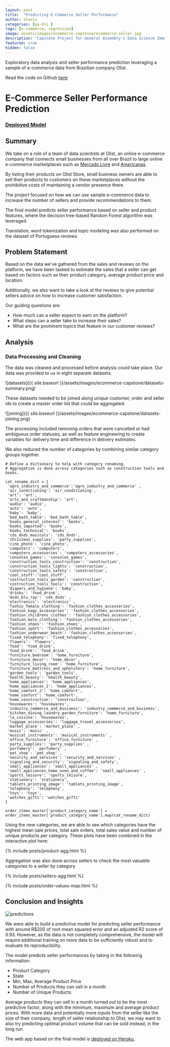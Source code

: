 ```yaml
---
layout: post
title:  "Predicting E-Commerce Seller Performance"
author: alexis
categories: [ga-dsi ]
tags: [e-commerce, regression]
image: assets/images/ecommerce-capstone/ecommerce-seller.jpg
description: "Capstone Project for General Assembly's Data Science Immersive"
featured: true
hidden: false
---
```


Exploratory data analysis and seller performance prediction leveraging a sample of e-commerce data from Brazilian company Olist. 

Read the code on Github [here](https://github.com/alexislimsh/dsiprojects/tree/master/capstone)

# E-Commerce Seller Performance Prediction

### <a href="https://ecommerce-seller-prediction.herokuapp.com/" target="_blank">Deployed Model</a>


## Summary

We take on a role of a team of data scientists at Olist, an online e-commerce company that connects small businesses from all over Brazil to large online e-commerce marketplaces such as [Mercado Livre](https://www.mercadolivre.com.br/) and [Americanas](https://www.americanas.com.br/).

By listing their products on Olist Store, small business owners are able to sell their products to customers on these marketplaces without the prohibitive costs of maintaining a vendor presence there.

The project focused on how we can use sample e-commerce data to increase the number of sellers and provide recommendations to them. 

The final model predicts seller performance based on seller and product features, where the decision tree-based Random Forest algorithm was leveraged. 

Translation, word tokenization and topic modeling was also performed on the dataset of Portuguese reviews.

## Problem Statement
Based on the data we've gathered from the sales and reviews on the platform, we have been tasked to estimate the sales that a seller can get based on factors such as their product category, average product price and location.

Additionally, we also want to take a look at the reviews to give potential sellers advice on how to increase customer satisfaction.

Our guiding questions are:
- How much can a seller expect to earn on the platform?
- What steps can a seller take to increase their sales?
- What are the prominent topics that feature in our customer reviews?

## Analysis

###  Data Processing and Cleaning

The data was cleaned and processed before analysis could take place. Our data was provided to us in eight separate datasets.

![datasets]({{ site.baseurl }}/assets/images/ecommerce-capstone/datasets-summary.png)

These datasets needed to be joined along unique customer, order and seller ids to create a master order list that could be aggregated.

![joining]({{ site.baseurl }}/assets/images/ecommerce-capstone/datasets-joining.png)

The processing included removing orders that were cancelled or had ambiguous order statuses, as well as feature engineering to create variables for delivery time and difference in delivery estimates.

We also reduced the number of categories by combining similar category groups together.

```
# Define a dictionary to help with category renaming. 
# Aggregation is done across categories such as construction tools and books.

cat_rename_dict = {
 'agro_industry_and_commerce':'agro_industry_and_commerce' ,
 'air_conditioning': 'air_conditioning',
 'art': 'art',
 'arts_and_craftmanship': 'art',
 'audio': 'audio',
 'auto': 'auto',
 'baby': 'baby',
 'bed_bath_table': 'bed_bath_table',
 'books_general_interest': 'books',
 'books_imported': 'books',
 'books_technical': 'books',
 'cds_dvds_musicals': 'cds_dvds',
 'christmas_supplies': 'party_supplies',
 'cine_photo': 'cine_photo',
 'computers': 'computers',
 'computers_accessories': 'computers_accessories',
 'consoles_games': 'consoles_games',
 'construction_tools_construction': 'construction',
 'construction_tools_lights': 'construction',
 'construction_tools_safety': 'construction',
 'cool_stuff':'cool_stuff',
 'costruction_tools_garden': 'construction',
 'costruction_tools_tools': 'construction',
 'diapers_and_hygiene': 'baby',
 'drinks': 'food_drink',
 'dvds_blu_ray': 'cds_dvds' ,
 'electronics': 'electronics' ,
 'fashio_female_clothing': 'fashion_clothes_accessories',
 'fashion_bags_accessories': 'fashion_clothes_accessories',
 'fashion_childrens_clothes': 'fashion_clothes_accessories',
 'fashion_male_clothing': 'fashion_clothes_accessories',
 'fashion_shoes': 'fashion_shoes',
 'fashion_sport': 'fashion_clothes_accessories',
 'fashion_underwear_beach': 'fashion_clothes_accessories',
 'fixed_telephony': 'fixed_telephony',
 'flowers': 'flowers',
 'food': 'food_drink',
 'food_drink': 'food_drink',
 'furniture_bedroom': 'home_furniture',
 'furniture_decor': 'home_decor',
 'furniture_living_room': 'home_furniture',
 'furniture_mattress_and_upholstery': 'home_furniture',
 'garden_tools': 'garden_tools',
 'health_beauty': 'health_beauty',
 'home_appliances': 'home_appliances',
 'home_appliances_2': 'home_appliances',
 'home_comfort_2': 'home_comfort',
 'home_confort': 'home_comfort',
 'home_construction': 'construction',
 'housewares': 'housewares',
 'industry_commerce_and_business': 'industry_commerce_and_business',
 'kitchen_dining_laundry_garden_furniture': 'home_furniture',
 'la_cuisine': 'housewares',
 'luggage_accessories': 'luggage_travel_accessories',
 'market_place': 'market_place' ,
 'music': 'music' ,
 'musical_instruments': 'musical_instruments' ,
 'office_furniture': 'office_furniture' ,
 'party_supplies': 'party_supplies' ,
 'perfumery': 'perfumery' ,
 'pet_shop': 'pet_shop' ,
 'security_and_services': 'security_and_services' ,
 'signaling_and_security': 'signaling_and_safety',
 'small_appliances': 'small_appliances' ,
 'small_appliances_home_oven_and_coffee': 'small_appliances' ,
 'sports_leisure': 'sports_leisure',
 'stationery': 'stationery',
 'tablets_printing_image': 'tablets_printing_image',
 'telephony': 'telephony',
 'toys': 'toys',
 'watches_gifts': 'watches_gifts'
}

order_items_master['product_category_name'] = order_items_master['product_category_name'].map(cat_rename_dict)
```

Using the new categories, we are able to see which categories have the highest mean sale prices, total sale orders, total sales value and number of unique products per category. These plots have been combined in the interactive plot here:

{% include posts/product-agg.html %}

Aggregation was also done across sellers to check the most valuable categories to a seller by category.

{% include posts/sellers-agg.html %}

{% include posts/order-values-map.html %}

## Conclusion and Insights

![predictions]({{site.baseurl}}/assets/images/ecommerce-capstone/prediction.png)

We were able to build a predictive model for predicting seller performance with around R$200 of root mean squared error and an adjusted R2 score of 0.93. However, as the data is not completely comprehensive, the model will require additional training on more data to be sufficiently robust and to evaluate its reproducibility.

The model predicts seller performances by taking in the following information:

- Product Category
- State
- Min, Max, Average Product Price
- Number of Products they can sell in a month
- Number of Unique Products

Average products they can sell in a month turned out to be the most predictive factor, along with the minimum, maximum and average product prices. With more data and potentially more inputs from the seller like the size of their company, length of seller relationship to Olist, we may want to also try predicting optimal product volume that can be sold instead, in the long run.

The web app based on the final model is <a href="https://ecommerce-seller-prediction.herokuapp.com/" target="_blank">deployed on Heroku.</a>